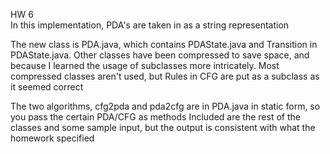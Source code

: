 HW 6 \
In this implementation, PDA's are taken in as a string representation

The new class is PDA.java, which contains PDAState.java and Transition in PDAState.java. 
Other classes have been compressed to save space, and because I learned the usage of subclasses more intricately.
Most compressed classes aren't used, but Rules in CFG are put as a subclass as it seemed correct

The two algorithms, cfg2pda and pda2cfg are in PDA.java in static form, so you pass the certain PDA/CFG as methods
Included are the rest of the classes and some sample input, but the output is consistent with what the homework specified
